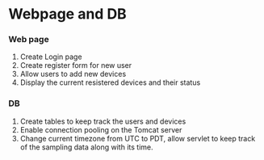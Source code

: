 # Webpage and DB
### Web page
1. Create Login page
2. Create register form for new user
3. Allow users to add new devices
4. Display the current resistered devices and their status

### DB
1. Create tables to keep track the users and devices
2. Enable connection pooling on the Tomcat server
3. Change current timezone from UTC to PDT, allow servlet to keep track of the sampling data along with its time.
